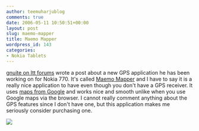 ```yaml
---
author: teemuharjublog
comments: true
date: 2006-05-11 10:50:51+00:00
layout: post
slug: maemo-mapper
title: Maemo Mapper
wordpress_id: 143
categories:
- Nokia Tablets
---
```


[gnuite on Itt forums](http://www.internettablettalk.com/forums/showthread.php?t=1947&page=1&pp=10) wrote a post about a new GPS application he has been working on for Nokia 770. It's called [Maemo Mapper](http://gnuite.com:8080/nokia770/maemo-mapper/) and I have to say it is a really nice application to have even though you don't have a GPS receiver. It uses [maps from Google](http://maps.google.com) and works nice and smooth unlike when you use Google maps via the browser. I cannot really comment anything about the GPS features since I don't have one, but this application makes me seriously consider purchasing one.

[![](http://static.flickr.com/46/144453756_4688ee3e69_m.jpg)](http://static.flickr.com/46/144453756_4688ee3e69_o.png)
